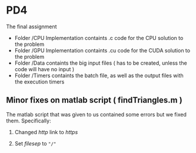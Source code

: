 # PD4
The final assignment

 - Folder /CPU Implementation containts .c code for the CPU solution to the problem
 - Folder /GPU Implementation containts .cu code for the CUDA solution to the problem
 - Folder /Data containts the big input files ( has to be created, unless the code will have no input ) 
 - Folder /Timers containts the batch file, as well as the output files with the execution timers 


## Minor fixes on matlab script ( findTriangles.m )

The matlab script that was given to us contained some errors but we fixed them. Specifically:

1. Changed *http* link to *https*

2. Set *filesep* to `"/"`
